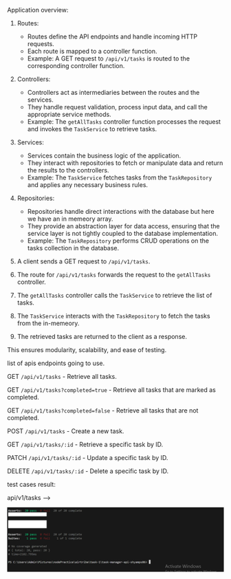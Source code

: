 
Application overview:

1. Routes:
    - Routes define the API endpoints and handle incoming HTTP requests.
    - Each route is mapped to a controller function.
    - Example: A GET request to `/api/v1/tasks` is routed to the corresponding controller function.

2. Controllers:
    - Controllers act as intermediaries between the routes and the services.
    - They handle request validation, process input data, and call the appropriate service methods.
    - Example: The `getAllTasks` controller function processes the request and invokes the `TaskService` to retrieve tasks.

3. Services:
    - Services contain the business logic of the application.
    - They interact with repositories to fetch or manipulate data and return the results to the controllers.
    - Example: The `TaskService` fetches tasks from the `TaskRepository` and applies any necessary business rules.

4. Repositories:
    - Repositories handle direct interactions with the database but here we have an in memeory array.
    - They provide an abstraction layer for data access, ensuring that the service layer is not tightly coupled to the database implementation.
    - Example: The `TaskRepository` performs CRUD operations on the tasks collection in the database.


1. A client sends a GET request to `/api/v1/tasks`.
2. The route for `/api/v1/tasks` forwards the request to the `getAllTasks` controller.
3. The `getAllTasks` controller calls the `TaskService` to retrieve the list of tasks.
4. The `TaskService` interacts with the `TaskRepository` to fetch the tasks from the in-memeory.
5. The retrieved tasks are returned to the client as a response.

This ensures modularity, scalability, and ease of testing.

list of apis endpoints going to use.

GET `/api/v1/tasks` - Retrieve all tasks.

GET `/api/v1/tasks?completed=true` - Retrieve all tasks that are marked as completed.

GET `/api/v1/tasks?completed=false` - Retrieve all tasks that are not completed.

POST `/api/v1/tasks` - Create a new task.

GET `/api/v1/tasks/:id` - Retrieve a specific task by ID.

PATCH `/api/v1/tasks/:id` - Update a specific task by ID.

DELETE `/api/v1/tasks/:id` - Delete a specific task by ID.





test cases result:
<!-- changed the test.file according to my api endpoints like tasks/ ---> api/v1/tasks -->
![testcases](image.png)
